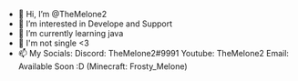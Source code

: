 - 👋 Hi, I’m @TheMelone2
- 👀 I’m interested in Develope and Support
- 🌱 I’m currently learning java
- 💞️ I'm not single <3
- 📫 My Socials:
      Discord: TheMelone2#9991
      Youtube: TheMelone2
      Email: Available Soon :D
      (Minecraft: Frosty_Melone)

<!---
TheMelone2/TheMelone2 is a ✨ special ✨ repository because its `README.md` (this file) appears on your GitHub profile.
You can click the Preview link to take a look at your changes.
--->
